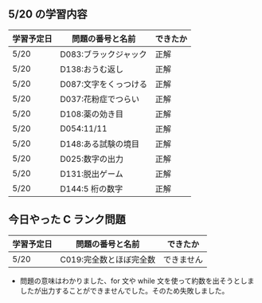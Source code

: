 ## 5/20 の学習内容

| 学習予定日 | 問題の番号と名前      | できたか |
| ---------- | --------------------- | -------- |
| 5/20       | D083:ブラックジャック | 正解     |
| 5/20       | D138:おうむ返し       | 正解     |
| 5/20       | D087:文字をくっつける | 正解     |
| 5/20       | D037:花粉症でつらい   | 正解     |
| 5/20       | D108:薬の効き目       | 正解     |
| 5/20       | D054:11/11            | 正解     |
| 5/20       | D148:ある試験の境目   | 正解     |
| 5/20       | D025:数字の出力       | 正解     |
| 5/20       | D131:脱出ゲーム       | 正解     |
| 5/20       | D144:5 桁の数字       | 正解     |

## 今日やった C ランク問題

| 学習予定日 | 問題の番号と名前        | できたか   |
| ---------- | ----------------------- | ---------- |
| 5/20       | C019:完全数とほぼ完全数 | できません |

- 問題の意味はわかりました、for 文や while 文を使って約数を出そうとしましたが出力することができませんでした。そのため失敗しました。
